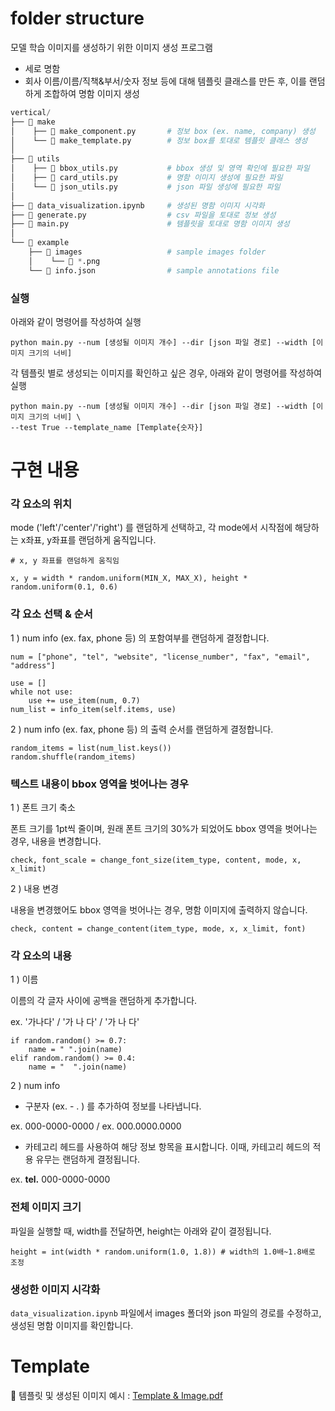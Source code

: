 # folder structure 
모델 학습 이미지를 생성하기 위한 이미지 생성 프로그램 
- 세로 명함 
- 회사 이름/이름/직책&부서/숫자 정보 등에 대해 템플릿 클래스를 만든 후, 이를 랜덤하게 조합하여 명함 이미지 생성 

```python
vertical/
├── 📂 make
│    ├── 📝 make_component.py       # 정보 box (ex. name, company) 생성
│    └── 📝 make_template.py        # 정보 box를 토대로 템플릿 클래스 생성 
│
├── 📂 utils
│    ├── 📝 bbox_utils.py           # bbox 생성 및 영역 확인에 필요한 파일
│    ├── 📝 card_utils.py           # 명함 이미지 생성에 필요한 파일 
│    └── 📝 json_utils.py           # json 파일 생성에 필요한 파일 
│
├── 📝 data_visualization.ipynb     # 생성된 명함 이미지 시각화
├── 📝 generate.py                  # csv 파일을 토대로 정보 생성 
├── 📝 main.py                      # 템플릿을 토대로 명함 이미지 생성 
│
└── 📂 example
    ├── 📂 images                   # sample images folder 
    │    └── 📄 *.png                    
    └── 📄 info.json                # sample annotations file  
```
### 실행
아래와 같이 명령어를 작성하여 실행
```
python main.py --num [생성될 이미지 개수] --dir [json 파일 경로] --width [이미지 크기의 너비]
```   
각 템플릿 별로 생성되는 이미지를 확인하고 싶은 경우, 아래와 같이 명령어를 작성하여 실행 
```
python main.py --num [생성될 이미지 개수] --dir [json 파일 경로] --width [이미지 크기의 너비] \
--test True --template_name [Template{숫자}]
```

# 구현 내용
### **각 요소의 위치**


mode ('left'/'center'/'right') 를 랜덤하게 선택하고, 각 mode에서 시작점에 해당하는 x좌표, y좌표를 랜덤하게 움직입니다.
```
# x, y 좌표를 랜덤하게 움직임

x, y = width * random.uniform(MIN_X, MAX_X), height * random.uniform(0.1, 0.6)
```




### **각 요소 선택 & 순서**

1 ) num info (ex. fax, phone 등) 의 포함여부를 랜덤하게 결정합니다. 


```
num = ["phone", "tel", "website", "license_number", "fax", "email", "address"]

use = []
while not use:
    use += use_item(num, 0.7)
num_list = info_item(self.items, use)
```


2 ) num info (ex. fax, phone 등) 의 출력 순서를 랜덤하게 결정합니다.


```
random_items = list(num_list.keys())
random.shuffle(random_items)
```

### **텍스트 내용이 bbox 영역을 벗어나는 경우**

1 ) 폰트 크기 축소  


폰트 크기를 1pt씩 줄이며, 원래 폰트 크기의 30%가 되었어도 bbox 영역을 벗어나는 경우, 내용을 변경합니다. 


```
check, font_scale = change_font_size(item_type, content, mode, x, x_limit)
```



2 ) 내용 변경 


내용을 변경했어도 bbox 영역을 벗어나는 경우, 명함 이미지에 출력하지 않습니다. 


```
check, content = change_content(item_type, mode, x, x_limit, font)
```


###  **각 요소의 내용**


1 ) 이름


이름의 각 글자 사이에 공백을 랜덤하게 추가합니다.


ex. '가나다' / '가 나 다' / '가  나  다'


```
if random.random() >= 0.7:
    name = " ".join(name)
elif random.random() >= 0.4:
    name = "  ".join(name)
```
2 ) num info


- 구분자 (ex. - . ) 를 추가하여 정보를 나타냅니다. 


ex. 000-0000-0000 / ex. 000.0000.0000


- 카테고리 헤드를 사용하여 해당 정보 항목을 표시합니다. 이때, 카테고리 헤드의 적용 유무는 랜덤하게 결정됩니다.


ex. **tel.** 000-0000-0000


### **전체 이미지 크기**


파일을 실행할 때, width를 전달하면, height는 아래와 같이 결정됩니다.


```
height = int(width * random.uniform(1.0, 1.8)) # width의 1.0배~1.8배로 조정
```

### **생성한 이미지 시각화**


`data_visualization.ipynb` 파일에서 images 폴더와 json 파일의 경로를 수정하고, 생성된 명함 이미지를 확인합니다. 


# Template 
📑 템플릿 및 생성된 이미지 예시 : [Template & Image.pdf](https://github.com/boostcampaitech3/final-project-level3-cv-05/files/8771457/Template.Image.pdf)
